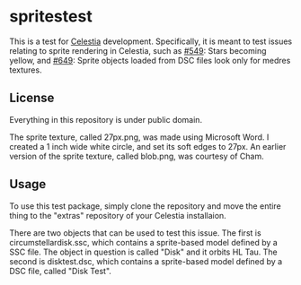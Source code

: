# spritestest
This is a test for [Celestia](https://github.com/CelestiaProject/Celestia) development. Specifically, it is meant to test issues relating to sprite rendering in Celestia, such as [#549](https://github.com/CelestiaProject/Celestia/issues/549): Stars becoming yellow, and [#649](https://github.com/CelestiaProject/Celestia/issues/649): Sprite objects loaded from DSC files look only for medres textures.

## License
Everything in this repository is under public domain. 

The sprite texture, called 27px.png, was made using Microsoft Word. I created a 1 inch wide white circle, and set its soft edges to 27px. An earlier version of the sprite texture, called blob.png, was courtesy of Cham.

## Usage
To use this test package, simply clone the repository and move the entire thing to the "extras" repository of your Celestia installaion.

There are two objects that can be used to test this issue. The first is circumstellardisk.ssc, which contains a sprite-based model defined by a SSC file. The object in question is called "Disk" and it orbits HL Tau. The second is disktest.dsc, which contains a sprite-based model defined by a DSC file, called "Disk Test".
